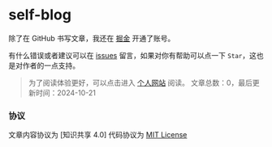 # self-blog

除了在 GitHub 书写文章，我还在 [掘金](https://juejin.im/user/1433418893129550) 开通了账号。

有什么错误或者建议可以在 [issues](https://github.com/Notexistboy/self-blog/issues) 留言，如果对你有帮助可以点一下 `Star`，这也是对作者的一点支持。

> 为了阅读体验更好，可以点击进入 [个人网站](https://notexistboy.github.io/self-blog) 阅读。
> 文章总数：0，最后更新时间：2024-10-21 



### 协议

文章内容协议为 [知识共享 4.0] 代码协议为 [MIT License](/LICENSE)